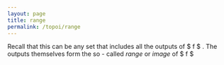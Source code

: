 ```yaml
---
layout: page
title: range
permalink: /topoi/range
---
```

Recall that this can be any set that includes all the outputs of $ f $ . The outputs themselves form the so - called _range_ or _image_ of $ f $ 
